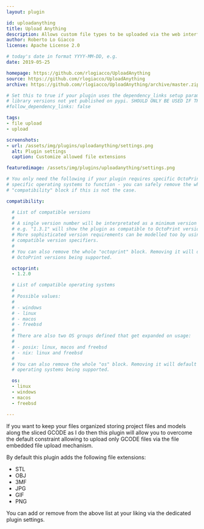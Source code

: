 ```yaml
---
layout: plugin

id: uploadanything
title: Upload Anything
description: Allows custom file types to be uploaded via the web interface
author: Roberto Lo Giacco
license: Apache License 2.0

# today's date in format YYYY-MM-DD, e.g.
date: 2019-05-25

homepage: https://github.com/rlogiacco/UploadAnything
source: https://github.com/rlogiacco/UploadAnything
archive: https://github.com/rlogiacco/UploadAnything/archive/master.zip

# Set this to true if your plugin uses the dependency_links setup parameter to include
# library versions not yet published on pypi. SHOULD ONLY BE USED IF THERE IS NO OTHER OPTION!
#follow_dependency_links: false

tags:
- file upload
- upload

screenshots:
- url: /assets/img/plugins/uploadanything/settings.png
  alt: Plugin settings
  caption: Customize allowed file extensions

featuredimage: /assets/img/plugins/uploadanything/settings.png

# You only need the following if your plugin requires specific OctoPrint versions or
# specific operating systems to function - you can safely remove the whole
# "compatibility" block if this is not the case.

compatibility:

  # List of compatible versions
  #
  # A single version number will be interpretated as a minimum version requirement,
  # e.g. "1.3.1" will show the plugin as compatible to OctoPrint versions 1.3.1 and up.
  # More sophisticated version requirements can be modelled too by using PEP440
  # compatible version specifiers.
  #
  # You can also remove the whole "octoprint" block. Removing it will default to all
  # OctoPrint versions being supported.

  octoprint:
  - 1.2.0

  # List of compatible operating systems
  #
  # Possible values:
  #
  # - windows
  # - linux
  # - macos
  # - freebsd
  #
  # There are also two OS groups defined that get expanded on usage:
  #
  # - posix: linux, macos and freebsd
  # - nix: linux and freebsd
  #
  # You can also remove the whole "os" block. Removing it will default to all
  # operating systems being supported.

  os:
  - linux
  - windows
  - macos
  - freebsd

---
```


If you want to keep your files organized storing project files and models along the sliced GCODE as I do then this plugin will allow you to overcome the default constraint allowing to upload only GCODE files via the file embedded file upload mechanism.

By default this plugin adds the following file extensions:

* STL
* OBJ
* 3MF
* JPG
* GIF
* PNG

You can add or remove from the above list at your liking via the dedicated plugin settings.
